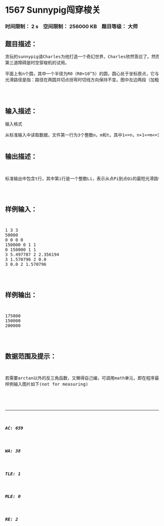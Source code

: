 # 1567 Sunnypig闯穿梭关   
### 时间限制： 2 s&nbsp;&nbsp;&nbsp;&nbsp;空间限制： 256000 KB&nbsp;&nbsp;&nbsp;&nbsp;题目等级： 大师  
## 题目描述：  

<pre>
贪玩的sunnypig请Charles为他打造一个奇幻世界，Charles欣然答应了。然而一向善于出难题的Charles是决不会轻易让sunnypig轻松拥有一个奇幻世界的，于是Charles在建造过程中设置了重重机关，只有在sunnypig破解了这些障碍之后，才能尝试到奇幻世界中最有玩头的终极宝贝——时空穿梭机。虽然奇幻世界中其他的宝贝也很有趣，但贪玩的sunnypig怎能放过打boss的机会呢？于是他开始了破解障碍的旅程。
第三道障碍是时空穿梭机的试用。
  
平面上有n个圆，其中一个半径为R0（R0=10^5）的圆，圆心处于坐标原点，它与若干个半径为R1的圆外切。每个半径为R1的圆与若干个半径为R2的圆外切……每个半径为Ri的圆与若干个半径为Ri+1的圆外切。任意两圆不相交、不重叠、不内含、不内切。半径为Ri的圆只可能与半径为Ri-1或Ri+1的圆外切，i>1时恰与一个半径为Ri-1的圆外切。在这些圆的边界上有若干个点对（Pi，Qi）。最开始，sunnypig在P1。如果sunnypig能从Pi沿着最短的光滑路径到达Qi的话，那么时空穿梭机便会将他传送到Pi+1，如此继续，直到他按此方式访问过所有的点（及如果从Pi到Qi时经过了Pj，则不算访问过Pj），才能算过关。
光滑路径是指：路径在两圆共切点拐弯时切线方向保持不变。图中左边两段（加粗）路径是光滑的，而右边的（加粗）路径不光滑。

  

</pre>
  
  
## 输入描述：  

<pre>
输入格式

从标准输入中读取数据，文件第一行为3个整数n，m和t。其中1<=n，n+1<=m<=3000，1<=t<=100000，m表示圆的个数，并且圆的编号为1~m。t为特殊点的对数。50﹪的数据满足m<=300，t<=1000.第二行为n个正整数R1~Rn，并且当i>=1时有1<Ri<Ri-1-1。接下来的m行表示各个特殊点对，每行有4个数Xi，Yi，Si和Fi，（Xi，Yi）是圆i的圆心位置，圆i的半径是RSi，与圆i相切的尺寸更大的圆的编号是Fi，Xi和Yi可能是实数，并且X1=Y1=S1=F1=0。再接下来的t行表示各个特殊点对，每行有4个数PiW，PiA，QiW和QiA，用于描述一个特殊点对（Pi，Qi）的位置：PiW表示点Pi处于PiW这个圆上，并且以此圆圆心为原点，以从原点沿x轴正方向的半径为轴的幅角为PiA（0<=PiA<2π）。QiW表示点Qi处于QiW这个圆上，并且以此圆圆心为原点，以从原点沿x轴正方向的半径为轴的幅角为QiA（0<=QiA<2π）输入数据保证PiW≠QiW，任意特殊点不会同时处于两个圆上（即切点处无特殊点），并且一个圆最多与十个圆相切。

</pre>
  
  
## 输出描述：  

<pre>
标准输出中包含t行，其中第i行是一个整数Li，表示从点Pi到点Qi的最短光滑路径的长度/π后精确到整数的结果。
</pre>
  
  
## 样例输入：  

<pre>
1 3 3  
50000  
0 0 0 0  
150000 0 1 1  
0 150000 1 1  
3 5.497787 2 2.356194  
3 1.570796 2 0.0  
3 0.0 2 1.570796
</pre>
  
  
## 样例输出：  

<pre>
175000  
150000  
200000
</pre>
  
  
## 数据范围及提示：  

<pre>
若需要arctan以外的反三角函数，又懒得自己编，可调用math单元，即在程序最开始(program 声明之后)，加上一行"uses math;"即可。
样例输入图片如下(not for measuring)  

</pre>
  
  
***  

##### AC: 659  
##### WA: 38  
##### TLE: 1  
##### MLE: 0  
##### RE: 2  
